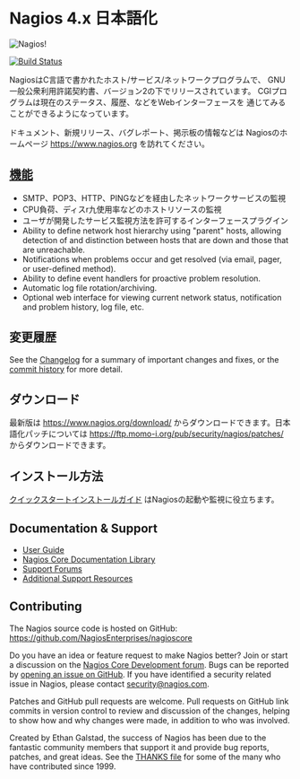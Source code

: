 Nagios 4.x 日本語化
==========

![Nagios!](https://www.nagios.com/wp-content/uploads/2015/05/Nagios-Black-500x124.png)

[![Build Status](https://travis-ci.org/momo-i/nagios-ja.svg?branch=master)](https://travis-ci.org/momo-i/nagios-ja)


NagiosはC言語で書かれたホスト/サービス/ネットワークプログラムで、
GNU一般公衆利用許諾契約書、バージョン2の下でリリースされています。
CGIプログラムは現在のステータス、履歴、などをWebインターフェースを
通じてみることができるようになっています。

ドキュメント、新規リリース、バグレポート、掲示板の情報などは
Nagiosのホームページ https://www.nagios.org を訪れてください。


[機能](https://www.nagios.org/about/features/)
-----------------------------------------------
* SMTP、POP3、HTTP、PINGなどを経由したネットワークサービスの監視
* CPU負荷、ディスr九使用率などのホストリソースの監視
* ユーザが開発したサービス監視方法を許可するインターフェースプラグイン
* Ability to define network host hierarchy using "parent" hosts,
  allowing detection of and distinction between hosts that are down
  and those that are unreachable.
* Notifications when problems occur and get resolved (via email,
  pager, or user-defined method).
* Ability to define event handlers for proactive problem resolution.
* Automatic log file rotation/archiving.
* Optional web interface for viewing current network status,
  notification and problem history, log file, etc.


変更履歴
-------
See the
[Changelog](https://raw.githubusercontent.com/NagiosEnterprises/nagioscore/master/Changelog)
for a summary of important changes and fixes, or the
[commit history](https://github.com/NagiosEnterprises/nagioscore/commits/master)
for more detail.


ダウンロード
--------
最新版は https://www.nagios.org/download/ からダウンロードできます。日本語化パッチについては https://ftp.momo-i.org/pub/security/nagios/patches/ からダウンロードできます。


インストール方法
------------
[クイックスタートインストールガイド](http://nagios.sourceforge.net/docs/nagioscore/4/en/quickstart.html)
はNagiosの起動や監視に役立ちます。


Documentation & Support
-----------------------
* [User Guide](http://nagios.sourceforge.net/docs/nagioscore/4/en/)
* [Nagios Core Documentation Library](https://library.nagios.com/library/products/nagioscore/)
* [Support Forums](https://support.nagios.com/forum/viewforum.php?f=7)
* [Additional Support Resources](https://www.nagios.org/support/)


Contributing
------------
The Nagios source code is hosted on GitHub:
https://github.com/NagiosEnterprises/nagioscore

Do you have an idea or feature request to make Nagios better? Join or start a
discussion on the [Nagios Core Development forum](https://support.nagios.com/forum/viewforum.php?f=34).
Bugs can be reported by [opening an issue on GitHub](https://github.com/NagiosEnterprises/nagioscore/issues/new).
If you have identified a security related issue in Nagios, please contact
security@nagios.com.

Patches and GitHub pull requests are welcome. Pull requests on GitHub
link commits in version control to review and discussion of the
changes, helping to show how and why changes were made, in addition to
who was involved.

Created by Ethan Galstad, the success of Nagios has been due to the
fantastic community members that support it and provide bug reports,
patches, and great ideas. See the
[THANKS file](https://raw.githubusercontent.com/NagiosEnterprises/nagioscore/master/THANKS)
for some of the many who have contributed since 1999.
